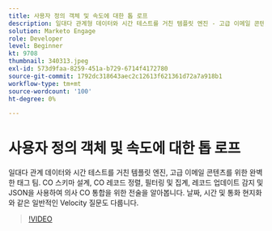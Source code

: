 ```yaml
---
title: 사용자 정의 객체 및 속도에 대한 톱 로프
description: 일대다 관계형 데이터와 시간 테스트를 거친 템플릿 엔진 - 고급 이메일 콘텐츠를 위한 완벽한 태그 팀 CO 레코드 정렬, 필터링 및 집계, 레코드 업데이트 감지 및 JSON을 사용한 의사 CO 통합과 같은 CO 스키마 설계를 위한 전술을 알아봅니다.
solution: Marketo Engage
role: Developer
level: Beginner
kt: 9708
thumbnail: 340313.jpeg
exl-id: 573d9faa-8259-451a-b729-6714f4172780
source-git-commit: 1792dc318643aec2c12613f621361d72a7a918b1
workflow-type: tm+mt
source-wordcount: '100'
ht-degree: 0%

---
```


# 사용자 정의 객체 및 속도에 대한 톱 로프

일대다 관계 데이터와 시간 테스트를 거친 템플릿 엔진, 고급 이메일 콘텐츠를 위한 완벽한 태그 팀. CO 스키마 설계, CO 레코드 정렬, 필터링 및 집계, 레코드 업데이트 감지 및 JSON을 사용하여 의사 CO 통합을 위한 전술을 알아봅니다. 날짜, 시간 및 통화 현지화와 같은 일반적인 Velocity 질문도 다룹니다.

>[!VIDEO](https://video.tv.adobe.com/v/340313/?quality=12&learn=on)
